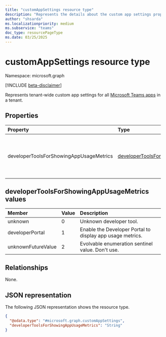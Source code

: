```yaml
---
title: "customAppSettings resource type"
description: "Represents the details about the custom app settings properties of a Teams App."
author: "shsarda"
ms.localizationpriority: medium
ms.subservice: "teams"
doc_type: resourcePageType
ms.date: 03/25/2025
---
```


# customAppSettings resource type

Namespace: microsoft.graph

[!INCLUDE [beta-disclaimer](../../includes/beta-disclaimer.md)]

Represents tenant-wide custom app settings for all [Microsoft Teams apps](teamsapp.md) in a tenant.

## Properties
|Property|Type|Description|
|:---|:---|:---|
|developerToolsForShowingAppUsageMetrics|[developerToolsForShowingAppUsageMetrics](../resources/customAppSettings.md#developerToolsForShowingAppUsageMetrics-values)|Developer tools that are allowed to display app usage metrics. Possible values `developerPortal`, `unknownFutureValue`|


## developerToolsForShowingAppUsageMetrics values

| Member | Value| Description |
|:---------------|:--------|:----------|
|unknown|0|Unknown developer tool.|
|developerPortal|1|Enable the Developer Portal to display app usage metrics.|
|unknownFutureValue|2|Evolvable enumeration sentinel value. Don't use.|


## Relationships
None.

## JSON representation
The following JSON representation shows the resource type.
<!-- {
  "blockType": "resource",
  "@odata.type": "#microsoft.graph.customAppSettings"
}
-->
``` json
{
  "@odata.type": "#microsoft.graph.customAppSettings",
  "developerToolsForShowingAppUsageMetrics": "String"
}
```
